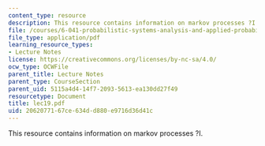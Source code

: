 ```yaml
---
content_type: resource
description: This resource contains information on markov processes ?I.
file: /courses/6-041-probabilistic-systems-analysis-and-applied-probability-spring-2006/2062077167ce634dd880e9716d36d41c_lec19.pdf
file_type: application/pdf
learning_resource_types:
- Lecture Notes
license: https://creativecommons.org/licenses/by-nc-sa/4.0/
ocw_type: OCWFile
parent_title: Lecture Notes
parent_type: CourseSection
parent_uid: 5115a4d4-14f7-2093-5613-ea130dd27f49
resourcetype: Document
title: lec19.pdf
uid: 20620771-67ce-634d-d880-e9716d36d41c
---
```

This resource contains information on markov processes ?I.